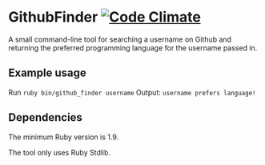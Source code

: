 GithubFinder [![Code Climate](https://codeclimate.com/github/pedrosmmoreira/github_finder.png)](https://codeclimate.com/github/pedrosmmoreira/github_finder)
============================

A small command-line tool for searching a username on Github and returning the preferred programming language for the username passed in.

## Example usage ##

Run `ruby bin/github_finder username`
Output: `username prefers language!` 

## Dependencies ##

The minimum Ruby version is 1.9.

The tool only uses Ruby Stdlib.
